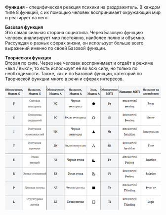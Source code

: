 **Функция** - специфическая реакция психики на раздражитель. В каждом типе 8 функций, с их помощью человек воспринимает окружающий мир и реагирует на него.

**Базовая функция**  
Это самая сильная сторона социотипа. Через Базовую функцию человек анализирует мир постоянно, наиболее полно и объемно. Рассуждая о разных сферах жизни, он использует больше всего выражений именно по своей Базовой функции.

**Творческая функция**  
Вторая по силе. Через неё человек воспринимает и отдаёт в режиме «вкл / выкл», то есть использует её во всю силу, но только по необходимости. Также, как и по Базовой функции, категорий по Творческой функции много в речи и сферах интересов.

![](Психология/Соционика/Функции/_attach/NameFunction.gif)